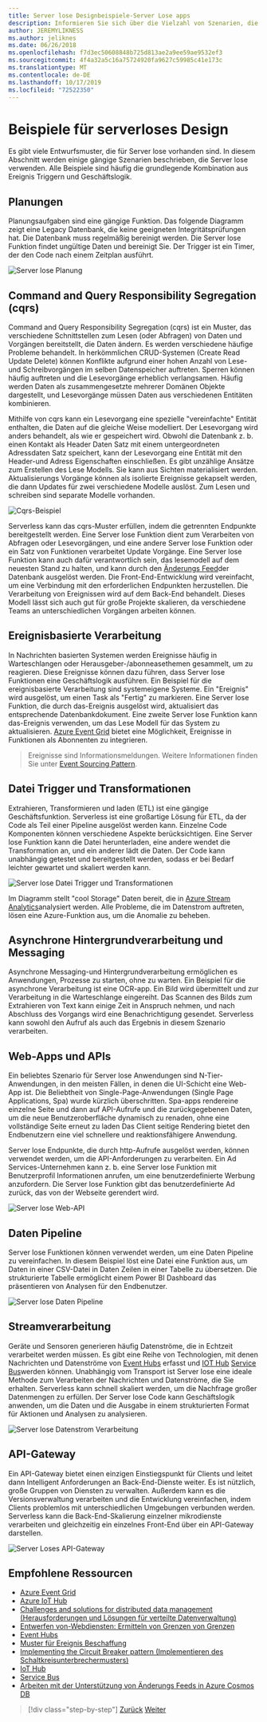 ```yaml
---
title: Server lose Designbeispiele-Server Lose apps
description: Informieren Sie sich über die Vielzahl von Szenarien, die von Server losen Architekturen unterstützt werden, von der Planung und ereignisbasierten Verarbeitung bis hin zu Datei Triggern und streamprozessen.
author: JEREMYLIKNESS
ms.author: jeliknes
ms.date: 06/26/2018
ms.openlocfilehash: f7d3ec50608848b725d813ae2a9ee59ae9532ef3
ms.sourcegitcommit: 4f4a32a5c16a75724920fa9627c59985c41e173c
ms.translationtype: MT
ms.contentlocale: de-DE
ms.lasthandoff: 10/17/2019
ms.locfileid: "72522350"
---
```

# <a name="serverless-design-examples"></a>Beispiele für serverloses Design

Es gibt viele Entwurfsmuster, die für Server lose vorhanden sind. In diesem Abschnitt werden einige gängige Szenarien beschrieben, die Server lose verwenden. Alle Beispiele sind häufig die grundlegende Kombination aus Ereignis Triggern und Geschäftslogik.

## <a name="scheduling"></a>Planungen

Planungsaufgaben sind eine gängige Funktion. Das folgende Diagramm zeigt eine Legacy Datenbank, die keine geeigneten Integritätsprüfungen hat. Die Datenbank muss regelmäßig bereinigt werden. Die Server lose Funktion findet ungültige Daten und bereinigt Sie. Der Trigger ist ein Timer, der den Code nach einem Zeitplan ausführt.

![Server lose Planung](./media/serverless-scheduling.png)

## <a name="command-and-query-responsibility-segregation-cqrs"></a>Command and Query Responsibility Segregation (cqrs)

Command and Query Responsibility Segregation (cqrs) ist ein Muster, das verschiedene Schnittstellen zum Lesen (oder Abfragen) von Daten und Vorgängen bereitstellt, die Daten ändern. Es werden verschiedene häufige Probleme behandelt. In herkömmlichen CRUD-Systemen (Create Read Update Delete) können Konflikte aufgrund einer hohen Anzahl von Lese-und Schreibvorgängen im selben Datenspeicher auftreten. Sperren können häufig auftreten und die Lesevorgänge erheblich verlangsamen. Häufig werden Daten als zusammengesetzte mehrerer Domänen Objekte dargestellt, und Lesevorgänge müssen Daten aus verschiedenen Entitäten kombinieren.

Mithilfe von cqrs kann ein Lesevorgang eine spezielle "vereinfachte" Entität enthalten, die Daten auf die gleiche Weise modelliert. Der Lesevorgang wird anders behandelt, als wie er gespeichert wird. Obwohl die Datenbank z. b. einen Kontakt als Header Daten Satz mit einem untergeordneten Adressdaten Satz speichert, kann der Lesevorgang eine Entität mit den Header-und Adress Eigenschaften einschließen. Es gibt unzählige Ansätze zum Erstellen des Lese Modells. Sie kann aus Sichten materialisiert werden. Aktualisierungs Vorgänge können als isolierte Ereignisse gekapselt werden, die dann Updates für zwei verschiedene Modelle auslöst. Zum Lesen und schreiben sind separate Modelle vorhanden.

![Cqrs-Beispiel](./media/cqrs-example.png)

Serverless kann das cqrs-Muster erfüllen, indem die getrennten Endpunkte bereitgestellt werden. Eine Server lose Funktion dient zum Verarbeiten von Abfragen oder Lesevorgängen, und eine andere Server lose Funktion oder ein Satz von Funktionen verarbeitet Update Vorgänge. Eine Server lose Funktion kann auch dafür verantwortlich sein, das lesemodell auf dem neuesten Stand zu halten, und kann durch den [Änderungs Feed](https://docs.microsoft.com/azure/cosmos-db/change-feed)der Datenbank ausgelöst werden. Die Front-End-Entwicklung wird vereinfacht, um eine Verbindung mit den erforderlichen Endpunkten herzustellen. Die Verarbeitung von Ereignissen wird auf dem Back-End behandelt. Dieses Modell lässt sich auch gut für große Projekte skalieren, da verschiedene Teams an unterschiedlichen Vorgängen arbeiten können.

## <a name="event-based-processing"></a>Ereignisbasierte Verarbeitung

In Nachrichten basierten Systemen werden Ereignisse häufig in Warteschlangen oder Herausgeber-/abonneasethemen gesammelt, um zu reagieren. Diese Ereignisse können dazu führen, dass Server lose Funktionen eine Geschäftslogik ausführen. Ein Beispiel für die ereignisbasierte Verarbeitung sind systemeigene Systeme. Ein "Ereignis" wird ausgelöst, um einen Task als "Fertig" zu markieren. Eine Server lose Funktion, die durch das-Ereignis ausgelöst wird, aktualisiert das entsprechende Datenbankdokument. Eine zweite Server lose Funktion kann das-Ereignis verwenden, um das Lese Modell für das System zu aktualisieren. [Azure Event Grid](https://docs.microsoft.com/azure/event-grid/overview) bietet eine Möglichkeit, Ereignisse in Funktionen als Abonnenten zu integrieren.

> Ereignisse sind Informationsmeldungen. Weitere Informationen finden Sie unter [Event Sourcing Pattern](https://docs.microsoft.com/azure/architecture/patterns/event-sourcing).

## <a name="file-triggers-and-transformations"></a>Datei Trigger und Transformationen

Extrahieren, Transformieren und laden (ETL) ist eine gängige Geschäftsfunktion. Serverless ist eine großartige Lösung für ETL, da der Code als Teil einer Pipeline ausgelöst werden kann. Einzelne Code Komponenten können verschiedene Aspekte berücksichtigen. Eine Server lose Funktion kann die Datei herunterladen, eine andere wendet die Transformation an, und ein anderer lädt die Daten. Der Code kann unabhängig getestet und bereitgestellt werden, sodass er bei Bedarf leichter gewartet und skaliert werden kann.

![Server lose Datei Trigger und Transformationen](./media/serverless-file-triggers.png)

Im Diagramm stellt "cool Storage" Daten bereit, die in [Azure Stream Analytics](https://docs.microsoft.com/azure/stream-analytics)analysiert werden. Alle Probleme, die im Datenstrom auftreten, lösen eine Azure-Funktion aus, um die Anomalie zu beheben.

## <a name="asynchronous-background-processing-and-messaging"></a>Asynchrone Hintergrundverarbeitung und Messaging

Asynchrone Messaging-und Hintergrundverarbeitung ermöglichen es Anwendungen, Prozesse zu starten, ohne zu warten. Ein Beispiel für die asynchrone Verarbeitung ist eine OCR-app. Ein Bild wird übermittelt und zur Verarbeitung in die Warteschlange eingereiht. Das Scannen des Bilds zum Extrahieren von Text kann einige Zeit in Anspruch nehmen, und nach Abschluss des Vorgangs wird eine Benachrichtigung gesendet. Serverless kann sowohl den Aufruf als auch das Ergebnis in diesem Szenario verarbeiten.

## <a name="web-apps-and-apis"></a>Web-Apps und APIs

Ein beliebtes Szenario für Server lose Anwendungen sind N-Tier-Anwendungen, in den meisten Fällen, in denen die UI-Schicht eine Web-App ist. Die Beliebtheit von Single-Page-Anwendungen (Single Page Applications, Spa) wurde kürzlich überschritten. Spa-apps rendereine einzelne Seite und dann auf API-Aufrufe und die zurückgegebenen Daten, um die neue Benutzeroberfläche dynamisch zu renaden, ohne eine vollständige Seite erneut zu laden Das Client seitige Rendering bietet den Endbenutzern eine viel schnellere und reaktionsfähigere Anwendung.

Server lose Endpunkte, die durch http-Aufrufe ausgelöst werden, können verwendet werden, um die API-Anforderungen zu verarbeiten. Ein Ad Services-Unternehmen kann z. b. eine Server lose Funktion mit Benutzerprofil Informationen anrufen, um eine benutzerdefinierte Werbung anzufordern. Die Server lose Funktion gibt das benutzerdefinierte Ad zurück, das von der Webseite gerendert wird.

![Server lose Web-API](./media/serverless-web-api.png)

## <a name="data-pipeline"></a>Daten Pipeline

Server lose Funktionen können verwendet werden, um eine Daten Pipeline zu vereinfachen. In diesem Beispiel löst eine Datei eine Funktion aus, um Daten in einer CSV-Datei in Daten Zeilen in einer Tabelle zu übersetzen. Die strukturierte Tabelle ermöglicht einem Power BI Dashboard das präsentieren von Analysen für den Endbenutzer.

![Server lose Daten Pipeline](./media/serverless-data-pipeline.png)

## <a name="stream-processing"></a>Streamverarbeitung

Geräte und Sensoren generieren häufig Datenströme, die in Echtzeit verarbeitet werden müssen. Es gibt eine Reihe von Technologien, mit denen Nachrichten und Datenströme von [Event Hubs](https://docs.microsoft.com/azure/event-hubs/event-hubs-what-is-event-hubs) erfasst und [IOT Hub](https://docs.microsoft.com/azure/iot-hub) [Service Bus](https://docs.microsoft.com/azure/service-bus)werden können. Unabhängig vom Transport ist Server lose eine ideale Methode zum Verarbeiten der Nachrichten und Datenströme, die Sie erhalten. Serverless kann schnell skaliert werden, um die Nachfrage großer Datenmengen zu erfüllen. Der Server lose Code kann Geschäftslogik anwenden, um die Daten und die Ausgabe in einem strukturierten Format für Aktionen und Analysen zu analysieren.

![Server lose Datenstrom Verarbeitung](./media/serverless-stream-processing.png)

## <a name="api-gateway"></a>API-Gateway

Ein API-Gateway bietet einen einzigen Einstiegspunkt für Clients und leitet dann Intelligent Anforderungen an Back-End-Dienste weiter. Es ist nützlich, große Gruppen von Diensten zu verwalten. Außerdem kann es die Versionsverwaltung verarbeiten und die Entwicklung vereinfachen, indem Clients problemlos mit unterschiedlichen Umgebungen verbunden werden. Serverless kann die Back-End-Skalierung einzelner mikrodienste verarbeiten und gleichzeitig ein einzelnes Front-End über ein API-Gateway darstellen.

![Server Loses API-Gateway](./media/serverless-api-gateway.png)

## <a name="recommended-resources"></a>Empfohlene Ressourcen

- [Azure Event Grid](https://docs.microsoft.com/azure/event-grid/overview)
- [Azure IoT Hub](https://docs.microsoft.com/azure/iot-hub)
- [Challenges and solutions for distributed data management (Herausforderungen und Lösungen für verteilte Datenverwaltung)](../microservices/architect-microservice-container-applications/distributed-data-management.md)
- [Entwerfen von-Webdiensten: Ermitteln von Grenzen von Grenzen](https://docs.microsoft.com/azure/architecture/microservices/microservice-boundaries)
- [Event Hubs](https://docs.microsoft.com/azure/event-hubs/event-hubs-what-is-event-hubs)
- [Muster für Ereignis Beschaffung](https://docs.microsoft.com/azure/architecture/patterns/event-sourcing)
- [Implementing the Circuit Breaker pattern (Implementieren des Schaltkreisunterbrechermusters)](../microservices/implement-resilient-applications/implement-circuit-breaker-pattern.md)
- [IoT Hub](https://docs.microsoft.com/azure/iot-hub)
- [Service Bus](https://docs.microsoft.com/azure/service-bus)
- [Arbeiten mit der Unterstützung von Änderungs Feeds in Azure Cosmos DB](https://docs.microsoft.com/azure/cosmos-db/change-feed)

>[!div class="step-by-step"]
>[Zurück](serverless-architecture-considerations.md)
>[Weiter](azure-serverless-platform.md)
